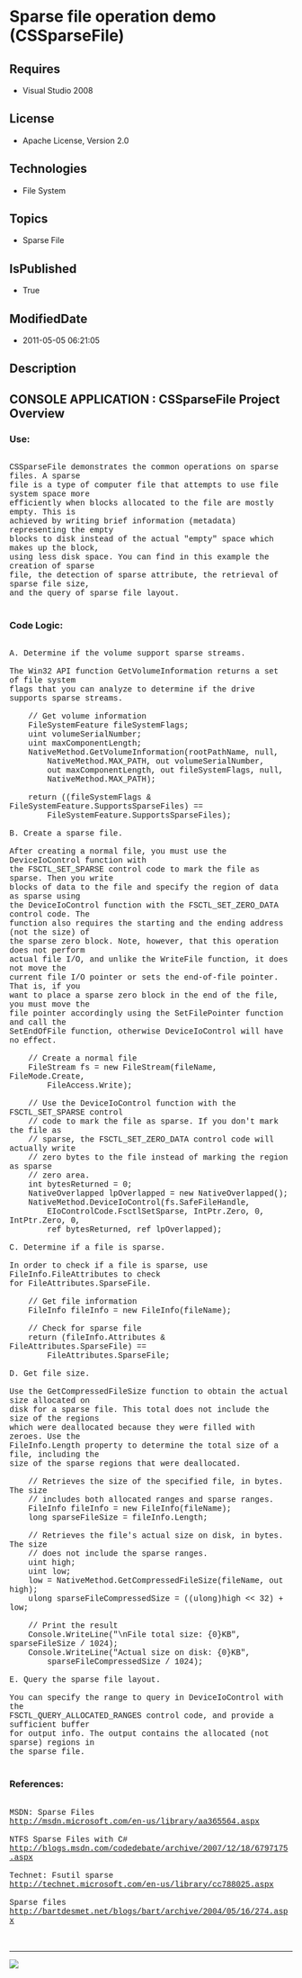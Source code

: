 # Sparse file operation demo (CSSparseFile)
## Requires
* Visual Studio 2008
## License
* Apache License, Version 2.0
## Technologies
* File System
## Topics
* Sparse File
## IsPublished
* True
## ModifiedDate
* 2011-05-05 06:21:05
## Description

<p style="font-family:Courier New"></p>
<h2>CONSOLE APPLICATION : CSSparseFile Project Overview</h2>
<p style="font-family:Courier New"></p>
<h3>Use:</h3>
<p style="font-family:Courier New"><br>
CSSparseFile demonstrates the common operations on sparse files. A sparse <br>
file is a type of computer file that attempts to use file system space more <br>
efficiently when blocks allocated to the file are mostly empty. This is <br>
achieved by writing brief information (metadata) representing the empty <br>
blocks to disk instead of the actual &quot;empty&quot; space which makes up the block,
<br>
using less disk space. You can find in this example the creation of sparse <br>
file, the detection of sparse attribute, the retrieval of sparse file size, <br>
and the query of sparse file layout.<br>
<br>
</p>
<h3>Code Logic:</h3>
<p style="font-family:Courier New"><br>
A. Determine if the volume support sparse streams.<br>
<br>
The Win32 API function GetVolumeInformation returns a set of file system <br>
flags that you can analyze to determine if the drive supports sparse streams. <br>
<br>
&nbsp;&nbsp;&nbsp;&nbsp;// Get volume information<br>
&nbsp;&nbsp;&nbsp;&nbsp;FileSystemFeature fileSystemFlags;<br>
&nbsp;&nbsp;&nbsp;&nbsp;uint volumeSerialNumber;<br>
&nbsp;&nbsp;&nbsp;&nbsp;uint maxComponentLength;<br>
&nbsp;&nbsp;&nbsp;&nbsp;NativeMethod.GetVolumeInformation(rootPathName, null, <br>
&nbsp;&nbsp;&nbsp;&nbsp;&nbsp;&nbsp;&nbsp;&nbsp;NativeMethod.MAX_PATH, out volumeSerialNumber,
<br>
&nbsp;&nbsp;&nbsp;&nbsp;&nbsp;&nbsp;&nbsp;&nbsp;out maxComponentLength, out fileSystemFlags, null,<br>
&nbsp;&nbsp;&nbsp;&nbsp;&nbsp;&nbsp;&nbsp;&nbsp;NativeMethod.MAX_PATH);<br>
<br>
&nbsp;&nbsp;&nbsp;&nbsp;return ((fileSystemFlags & FileSystemFeature.SupportsSparseFiles) ==
<br>
&nbsp;&nbsp;&nbsp;&nbsp;&nbsp;&nbsp;&nbsp;&nbsp;FileSystemFeature.SupportsSparseFiles);<br>
<br>
B. Create a sparse file.<br>
<br>
After creating a normal file, you must use the DeviceIoControl function with <br>
the FSCTL_SET_SPARSE control code to mark the file as sparse. Then you write <br>
blocks of data to the file and specify the region of data as sparse using <br>
the DeviceIoControl function with the FSCTL_SET_ZERO_DATA control code. The <br>
function also requires the starting and the ending address (not the size) of <br>
the sparse zero block. Note, however, that this operation does not perform <br>
actual file I/O, and unlike the WriteFile function, it does not move the <br>
current file I/O pointer or sets the end-of-file pointer. That is, if you <br>
want to place a sparse zero block in the end of the file, you must move the <br>
file pointer accordingly using the SetFilePointer function and call the <br>
SetEndOfFile function, otherwise DeviceIoControl will have no effect. <br>
<br>
&nbsp;&nbsp;&nbsp;&nbsp;// Create a normal file<br>
&nbsp;&nbsp;&nbsp;&nbsp;FileStream fs = new FileStream(fileName, FileMode.Create,
<br>
&nbsp;&nbsp;&nbsp;&nbsp;&nbsp;&nbsp;&nbsp;&nbsp;FileAccess.Write);<br>
&nbsp; &nbsp; &nbsp; &nbsp;<br>
&nbsp;&nbsp;&nbsp;&nbsp;// Use the DeviceIoControl function with the FSCTL_SET_SPARSE control
<br>
&nbsp;&nbsp;&nbsp;&nbsp;// code to mark the file as sparse. If you don't mark the file as
<br>
&nbsp;&nbsp;&nbsp;&nbsp;// sparse, the FSCTL_SET_ZERO_DATA control code will actually write
<br>
&nbsp;&nbsp;&nbsp;&nbsp;// zero bytes to the file instead of marking the region as sparse
<br>
&nbsp;&nbsp;&nbsp;&nbsp;// zero area.<br>
&nbsp;&nbsp;&nbsp;&nbsp;int bytesReturned = 0;<br>
&nbsp;&nbsp;&nbsp;&nbsp;NativeOverlapped lpOverlapped = new NativeOverlapped();<br>
&nbsp;&nbsp;&nbsp;&nbsp;NativeMethod.DeviceIoControl(fs.SafeFileHandle, <br>
&nbsp;&nbsp;&nbsp;&nbsp;&nbsp;&nbsp;&nbsp;&nbsp;EIoControlCode.FsctlSetSparse, IntPtr.Zero, 0, IntPtr.Zero, 0,
<br>
&nbsp;&nbsp;&nbsp;&nbsp;&nbsp;&nbsp;&nbsp;&nbsp;ref bytesReturned, ref lpOverlapped);<br>
<br>
C. Determine if a file is sparse.<br>
<br>
In order to check if a file is sparse, use FileInfo.FileAttributes to check <br>
for FileAttributes.SparseFile.<br>
<br>
&nbsp;&nbsp;&nbsp;&nbsp;// Get file information<br>
&nbsp;&nbsp;&nbsp;&nbsp;FileInfo fileInfo = new FileInfo(fileName);<br>
&nbsp;&nbsp;&nbsp;&nbsp;<br>
&nbsp;&nbsp;&nbsp;&nbsp;// Check for sparse file<br>
&nbsp;&nbsp;&nbsp;&nbsp;return (fileInfo.Attributes & FileAttributes.SparseFile) ==
<br>
&nbsp;&nbsp;&nbsp;&nbsp;&nbsp;&nbsp;&nbsp;&nbsp;FileAttributes.SparseFile;<br>
<br>
D. Get file size.<br>
<br>
Use the GetCompressedFileSize function to obtain the actual size allocated on <br>
disk for a sparse file. This total does not include the size of the regions <br>
which were deallocated because they were filled with zeroes. Use the <br>
FileInfo.Length property to determine the total size of a file, including the <br>
size of the sparse regions that were deallocated.<br>
<br>
&nbsp;&nbsp;&nbsp;&nbsp;// Retrieves the size of the specified file, in bytes. The size
<br>
&nbsp;&nbsp;&nbsp;&nbsp;// includes both allocated ranges and sparse ranges.<br>
&nbsp;&nbsp;&nbsp;&nbsp;FileInfo fileInfo = new FileInfo(fileName);<br>
&nbsp;&nbsp;&nbsp;&nbsp;long sparseFileSize = fileInfo.Length;<br>
<br>
&nbsp;&nbsp;&nbsp;&nbsp;// Retrieves the file's actual size on disk, in bytes. The size
<br>
&nbsp;&nbsp;&nbsp;&nbsp;// does not include the sparse ranges.<br>
&nbsp;&nbsp;&nbsp;&nbsp;uint high;<br>
&nbsp;&nbsp;&nbsp;&nbsp;uint low;<br>
&nbsp;&nbsp;&nbsp;&nbsp;low = NativeMethod.GetCompressedFileSize(fileName, out high);<br>
&nbsp;&nbsp;&nbsp;&nbsp;ulong sparseFileCompressedSize = ((ulong)high &lt;&lt; 32) &#43; low;<br>
<br>
&nbsp;&nbsp;&nbsp;&nbsp;// Print the result<br>
&nbsp;&nbsp;&nbsp;&nbsp;Console.WriteLine(&quot;\nFile total size: {0}KB&quot;, sparseFileSize / 1024);<br>
&nbsp;&nbsp;&nbsp;&nbsp;Console.WriteLine(&quot;Actual size on disk: {0}KB&quot;,
<br>
&nbsp;&nbsp;&nbsp;&nbsp;&nbsp;&nbsp;&nbsp;&nbsp;sparseFileCompressedSize / 1024);<br>
<br>
E. Query the sparse file layout.<br>
<br>
You can specify the range to query in DeviceIoControl with the <br>
FSCTL_QUERY_ALLOCATED_RANGES control code, and provide a sufficient buffer <br>
for output info. The output contains the allocated (not sparse) regions in <br>
the sparse file.<br>
<br>
</p>
<h3>References:</h3>
<p style="font-family:Courier New"><br>
MSDN: Sparse Files<br>
<a target="_blank" href="http://msdn.microsoft.com/en-us/library/aa365564.aspx">http://msdn.microsoft.com/en-us/library/aa365564.aspx</a><br>
<br>
NTFS Sparse Files with C#<br>
<a target="_blank" href="http://blogs.msdn.com/codedebate/archive/2007/12/18/6797175.aspx">http://blogs.msdn.com/codedebate/archive/2007/12/18/6797175.aspx</a><br>
<br>
Technet: Fsutil sparse<br>
<a target="_blank" href="http://technet.microsoft.com/en-us/library/cc788025.aspx">http://technet.microsoft.com/en-us/library/cc788025.aspx</a><br>
<br>
Sparse files<br>
<a target="_blank" href="http://bartdesmet.net/blogs/bart/archive/2004/05/16/274.aspx">http://bartdesmet.net/blogs/bart/archive/2004/05/16/274.aspx</a><br>
<br>
<br>
</p>
<hr>
<div><a href="http://go.microsoft.com/?linkid=9759640" style="margin-top:3px"><img src="http://bit.ly/onecodelogo">
</a></div>
